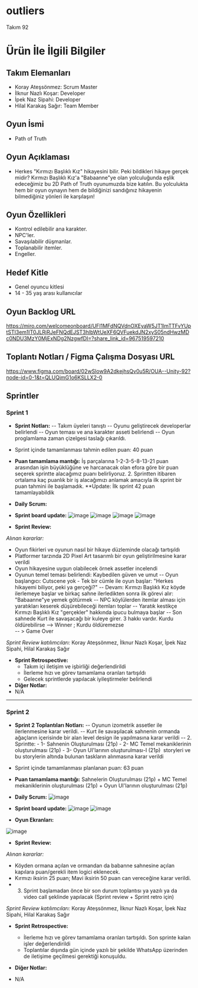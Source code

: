 # **outliers**

Takım 92

# Ürün İle İlgili Bilgiler

## Takım Elemanları

- Koray Ateşsönmez: Scrum Master
- İlknur Nazlı Koşar: Developer
- İpek Naz Sipahi: Developer
- Hilal Karakaş Sağır: Team Member

## Oyun İsmi

- Path of Truth

## Oyun Açıklaması
 - Herkes "Kırmızı Başlıklı Kız" hikayesini bilir. Peki bildikleri hikaye gerçek midir? Kırmızı Başlıklı Kız'a "Babaanne"ye olan yolculuğunda eşlik edeceğimiz bu 2D  Path of Truth oyunumuzda bize katılın. Bu yolculukta hem bir  oyun oynayın hem de bildiğinizi sandığınız hikayenin bilmediğiniz yönleri ile karşılaşın!

## Oyun Özellikleri
- Kontrol edilebilir ana karakter.
- NPC'ler.
- Savaşılabilir düşmanlar.
- Toplanabilir itemler.
- Engeller. 

## Hedef Kitle
- Genel oyuncu kitlesi
- 14 - 35 yaş arası kullanıcılar

## Oyun Backlog URL
https://miro.com/welcomeonboard/UFl1MFdNQVdnOXEyaW5JT1lmTTFvYUptSTI3em1IT0JLRjRJeFNQdEJST3hlbWtUeXF6QVFuekdJN2xyS05ndHwzMDc0NDU3MzY0MjExNDg2NzgwfDI=?share_link_id=967519597210
## Toplantı Notları / Figma Çalışma Dosyası URL
https://www.figma.com/board/02wSlow9A2dkejhsQv0u5R/OUA--Unity-92?node-id=0-1&t=QLUQjmG1o6KSLLX2-0

## Sprintler

### Sprint 1

- **Sprint Notları:**
  -- Takım üyeleri tanıştı
  -- Oyunu geliştirecek developerlar belirlendi
  -- Oyun teması ve ana karakter asseti belirlendi
  -- Oyun proglamlama zaman çizelgesi taslağı çıkarıldı. 

- Sprint içinde tamamlanması tahmin edilen puan: 40 puan

- **Puan tamamlama mantığı:** İş parçalarına 1-2-3-5-8-13-21 puan arasından işin büyüklüğüne ve harcanacak olan efora göre bir puan seçerek sprintte alacağımız puanı belirliyoruz. 2. Sprintten itibaren ortalama kaç puanlık bir iş alacağımızı anlamak amacıyla ilk sprint bir puan tahmini ile başlamadık. 
**Update: İlk sprint 42 puan tamamlayabildik


- **Daily Scrum:**
- **Sprint board update:**
![image](https://github.com/4idoneus/outliers/assets/175143312/824d81d5-d167-4d72-85bd-8a88f03502a1)
![image](https://github.com/4idoneus/outliers/assets/175143312/e3982694-aeac-42f7-961f-c722d08eddd9)
![image](https://github.com/4idoneus/outliers/assets/175143312/6ad48e80-3fa1-4905-971b-f46cebee4d04)
![image](https://github.com/4idoneus/outliers/assets/175143312/6d6fee8c-6f86-4dbc-8f33-1d634a7cc78e)


- **Sprint Review:**

*Alınan kararlar:*

 - Oyun fikirleri ve oyunun nasıl bir hikaye düzleminde olacağı tartışıldı
 - Platformer tarzında 2D Pixel Art tasarımlı bir oyun geliştirilmesine karar verildi
 - Oyun hikayesine uygun olabilecek örnek assetler incelendi
 - Oyunun temel teması belirlendi: Kaybedilen güven ve umut
  -- Oyun başlangıcı: Cutscene yok - Tek bir cümle ile oyun başlar: "Herkes hikayemi biliyor, peki ya gerçeği?"
  -- Devam: Kırmızı Başlıklı Kız köyde ilerlemeye başlar ve birkaç sahne ilerledikten sonra ilk görevi alır: "Babaanne"ye 
  yemek götürmek
  -- NPC köylülerden itemlar alması için yaratıkları keserek düşürebileceği itemları toplar
  -- Yaratık kestikçe Kırmızı Başlıklı Kız "gerçekler" hakkında ipucu bulmaya başlar
  -- Son sahnede Kurt ile savaşacağı bir kuleye girer. 3 hakkı vardır. Kurdu öldürebilirse --> Winner ; Kurdu öldüremezse    
      -- > Game Over

*Sprint Review katılımcıları:* Koray Ateşsönmez, İlknur Nazlı Koşar, İpek Naz Sipahi, Hilal Karakaş Sağır

- **Sprint Retrospective:**
  - Takım içi iletişim ve işbirliği değerlendirildi
  - İlerleme hızı ve görev tamamlama oranları tartışıldı
  - Gelecek sprintlerde yapılacak iyileştirmeler belirlendi
- **Diğer Notlar:**
- N/A

-------------

### Sprint 2

- **Sprint 2 Toplantıları Notları:**
  -- Oyunun izometrik assetler ile ilerlenmesine karar verildi.
  -- Kurt ile savaşılacak sahnenin ormanda ağaçların içerisinde bir alan level design ile yapılmasına karar verildi
  -- 2. Sprintte: - 1- Sahnenin Oluşturulması (21p) - 2- MC Temel mekaniklerinin oluşturulması (21p) - 3- Oyun UI'larının oluşturulması-I (21p)  storyleri ve bu storylerin altında bulunan taskların alınmasına karar verildi

- Sprint içinde tamamlanması planlanan puan: 63 puan

- **Puan tamamlama mantığı:** Sahnelerin Oluşturulması (21p) + MC Temel mekaniklerinin oluşturulması (21p) + Oyun UI'larının oluşturulması (21p)


- **Daily Scrum:**
![image](https://github.com/user-attachments/assets/9c9d197e-473d-45bb-87fc-2126385477b7)


- **Sprint board update:**
![image](https://github.com/user-attachments/assets/2b263f71-cb76-4793-afa8-9e23e626379f)
![image](https://github.com/user-attachments/assets/e1b34fc5-07d5-4112-a8b4-461d6550506d)

- **Oyun Ekranları:**

![image](https://github.com/user-attachments/assets/bf81331a-ca15-4082-916b-530f9d5a071f)



- **Sprint Review:**

*Alınan kararlar:*

 - Köyden ormana açılan ve ormandan da babanne sahnesine açılan kapılara puan/gerekli item logici eklenecek.
 - Kırmızı iksirin 25 puan; Mavi iksirin 50 puan can vereceğine karar verildi.
 - 3. Sprint başlamadan önce bir son durum toplantısı ya yazılı ya da video call şeklinde yapılacak (Sprint review + Sprint retro için)

*Sprint Review katılımcıları:* Koray Ateşsönmez, İlknur Nazlı Koşar, İpek Naz Sipahi, Hilal Karakaş Sağır

- **Sprint Retrospective:**
  - İlerleme hızı ve görev tamamlama oranları tartışıldı. Son sprinte kalan işler değerlendirildi
  - Toplantılar dışında gün içinde yazılı bir şekilde WhatsApp üzerinden de iletişime geçilmesi gerektiği konuşuldu.
    
- **Diğer Notlar:**
- N/A
